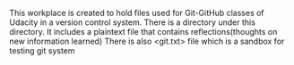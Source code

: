 This workplace is created to hold files used for Git-GitHub classes of Udacity
in a version control system. 
There is a <Reflection> directory under this directory. It includes a plaintext
file that contains reflections(thoughts on new information learned)
There is also <git.txt> file which is a sandbox for testing git system
